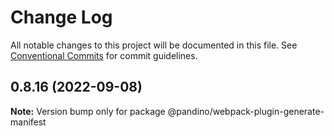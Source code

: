 # Change Log

All notable changes to this project will be documented in this file.
See [Conventional Commits](https://conventionalcommits.org) for commit guidelines.

## 0.8.16 (2022-09-08)

**Note:** Version bump only for package @pandino/webpack-plugin-generate-manifest

